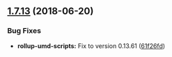 ## [1.7.13](https://module.kopaxgroup.com/bootstrap-styled/navigation-bar/compare/v1.7.12...v1.7.13) (2018-06-20)


### Bug Fixes

* **rollup-umd-scripts:** Fix to version 0.13.61 ([61f26fd](https://module.kopaxgroup.com/bootstrap-styled/navigation-bar/commit/61f26fd))
